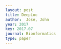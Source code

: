 ```yaml
--- 
layout: post
title: DeepLoc
author:  Jose, John
year: 2017
key: 2017.07
journal: Bionformatics
type: paper
---
```

